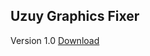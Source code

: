 ## Uzuy Graphics Fixer

Version 1.0
[Download](https://drive.google.com/file/d/1BAL_70iHvo_LgQfo8kocg6FDpPq3Zaf-/view?usp=drivesdk)
